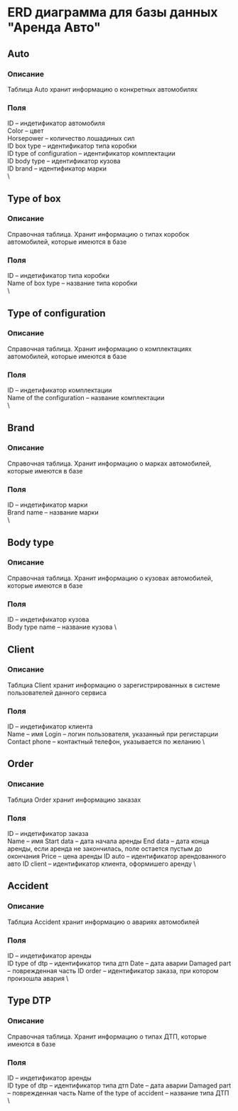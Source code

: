 # ERD диаграмма для базы данных "Аренда Авто"  
## Auto  
### Описание  
Таблица Auto хранит информацию о конкретных автомобилях  
### Поля  
ID – индетификатор автомобиля  
Color – цвет  
Horsepower – количество лошадиных сил  
ID box type – идентификатор типа коробки  
ID type of configuration – идентификатор комплектации  
ID body type – идентификатор кузова  
ID brand – идентификатор марки  
\
## Type of box  
### Описание  
Справочная таблица. Хранит информацию о типах коробок автомобилей, которые имеются в базе  
### Поля  
ID – индетификатор типа коробки  
Name of box type – название типа коробки  
\
## Type of configuration  
### Описание  
Справочная таблица. Хранит информацию о комплектациях автомобилей, которые имеются в базе    
### Поля  
ID – индетификатор комплектации  
Name of the configuration – название комплектации  
\
## Brand  
### Описание  
Справочная таблица. Хранит информацию о марках автомобилей, которые имеются в базе    
### Поля  
ID – индетификатор марки  
Brand name – название марки   
\
## Body type  
### Описание  
Справочная таблица. Хранит информацию о кузовах автомобилей, которые имеются в базе    
### Поля  
ID – индетификатор кузова  
Body type name – название кузова
\
## Client  
### Описание  
Таблциа Client хранит информацию о зарегистрированных в системе пользователей данного сервиса    
### Поля  
ID – индетификатор клиента  
Name – имя
Login – логин пользователя, указанный при регистарции
Contact phone – контактный телефон, указывается по желанию
\
## Order  
### Описание  
Таблциа Order хранит информацию заказах    
### Поля  
ID – индетификатор заказа  
Name – имя
Start data – дата начала аренды
End data – дата конца аренды, если аренда не закончилась, поле остается пустым до окончания
Price – цена аренды
ID auto – идентификатор арендованного авто
ID client – идентификатор клиента, оформишего аренду
\
## Accident  
### Описание  
Таблциа Accident хранит информацию о авариях автомобилей    
### Поля  
ID – индетификатор аренды  
ID type of dtp – идентификатор типа дтп
Date – дата аварии
Damaged part – поврежденная часть
ID order – идентификатор заказа, при котором произошла авария
\
## Type DTP  
### Описание  
Справочная таблица. Хранит информацию о типах ДТП, которые имеются в базе     
### Поля  
ID – индетификатор аренды  
ID type of dtp – идентификатор типа дтп
Date – дата аварии
Damaged part – поврежденная часть
Name of the type of accident – название типа ДТП
\
